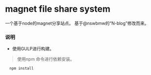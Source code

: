 magnet file share system
======

一个基于node的magnet分享站点。 
基于@nswbmw的“N-blog”修改而来。




### 说明

- 使用GULP进行构建。
> 使用npm 命令进行依赖安装。
	
```javascript
  npm install
```

